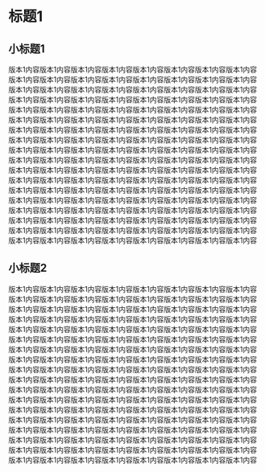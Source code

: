 # 标题1

## 小标题1

版本1内容版本1内容版本1内容版本1内容版本1内容版本1内容版本1内容版本1内容
版本1内容版本1内容版本1内容版本1内容版本1内容版本1内容版本1内容版本1内容
版本1内容版本1内容版本1内容版本1内容版本1内容版本1内容版本1内容版本1内容
版本1内容版本1内容版本1内容版本1内容版本1内容版本1内容版本1内容版本1内容
版本1内容版本1内容版本1内容版本1内容版本1内容版本1内容版本1内容版本1内容
版本1内容版本1内容版本1内容版本1内容版本1内容版本1内容版本1内容版本1内容
版本1内容版本1内容版本1内容版本1内容版本1内容版本1内容版本1内容版本1内容
版本1内容版本1内容版本1内容版本1内容版本1内容版本1内容版本1内容版本1内容
版本1内容版本1内容版本1内容版本1内容版本1内容版本1内容版本1内容版本1内容
版本1内容版本1内容版本1内容版本1内容版本1内容版本1内容版本1内容版本1内容
版本1内容版本1内容版本1内容版本1内容版本1内容版本1内容版本1内容版本1内容
版本1内容版本1内容版本1内容版本1内容版本1内容版本1内容版本1内容版本1内容
版本1内容版本1内容版本1内容版本1内容版本1内容版本1内容版本1内容版本1内容
版本1内容版本1内容版本1内容版本1内容版本1内容版本1内容版本1内容版本1内容
版本1内容版本1内容版本1内容版本1内容版本1内容版本1内容版本1内容版本1内容
版本1内容版本1内容版本1内容版本1内容版本1内容版本1内容版本1内容版本1内容
版本1内容版本1内容版本1内容版本1内容版本1内容版本1内容版本1内容版本1内容
版本1内容版本1内容版本1内容版本1内容版本1内容版本1内容版本1内容版本1内容

## 小标题2

版本1内容版本1内容版本1内容版本1内容版本1内容版本1内容版本1内容版本1内容
版本1内容版本1内容版本1内容版本1内容版本1内容版本1内容版本1内容版本1内容
版本1内容版本1内容版本1内容版本1内容版本1内容版本1内容版本1内容版本1内容
版本1内容版本1内容版本1内容版本1内容版本1内容版本1内容版本1内容版本1内容
版本1内容版本1内容版本1内容版本1内容版本1内容版本1内容版本1内容版本1内容
版本1内容版本1内容版本1内容版本1内容版本1内容版本1内容版本1内容版本1内容
版本1内容版本1内容版本1内容版本1内容版本1内容版本1内容版本1内容版本1内容
版本1内容版本1内容版本1内容版本1内容版本1内容版本1内容版本1内容版本1内容
版本1内容版本1内容版本1内容版本1内容版本1内容版本1内容版本1内容版本1内容
版本1内容版本1内容版本1内容版本1内容版本1内容版本1内容版本1内容版本1内容
版本1内容版本1内容版本1内容版本1内容版本1内容版本1内容版本1内容版本1内容
版本1内容版本1内容版本1内容版本1内容版本1内容版本1内容版本1内容版本1内容
版本1内容版本1内容版本1内容版本1内容版本1内容版本1内容版本1内容版本1内容
版本1内容版本1内容版本1内容版本1内容版本1内容版本1内容版本1内容版本1内容
版本1内容版本1内容版本1内容版本1内容版本1内容版本1内容版本1内容版本1内容
版本1内容版本1内容版本1内容版本1内容版本1内容版本1内容版本1内容版本1内容
版本1内容版本1内容版本1内容版本1内容版本1内容版本1内容版本1内容版本1内容
版本1内容版本1内容版本1内容版本1内容版本1内容版本1内容版本1内容版本1内容

